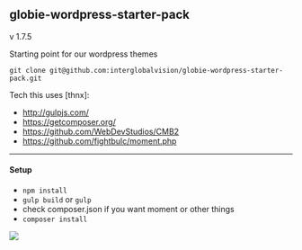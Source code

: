 globie-wordpress-starter-pack
---
v 1.7.5

Starting point for our wordpress themes

`git clone git@github.com:interglobalvision/globie-wordpress-starter-pack.git`

Tech this uses [thnx]:

- http://gulpjs.com/
- https://getcomposer.org/
- https://github.com/WebDevStudios/CMB2
- https://github.com/fightbulc/moment.php

---

#### Setup

- `npm install`
- `gulp build` or `gulp`
- check composer.json if you want moment or other things
- `composer install`

![](http://i.imgur.com/EKtRVZr.png)
